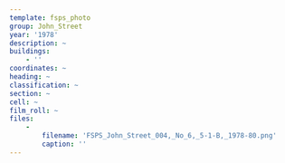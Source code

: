 ```yaml
---
template: fsps_photo
group: John_Street
year: '1978'
description: ~
buildings:
    - ''
coordinates: ~
heading: ~
classification: ~
section: ~
cell: ~
film_roll: ~
files:
    -
        filename: 'FSPS_John_Street_004,_No_6,_5-1-B,_1978-80.png'
        caption: ''
---
```

